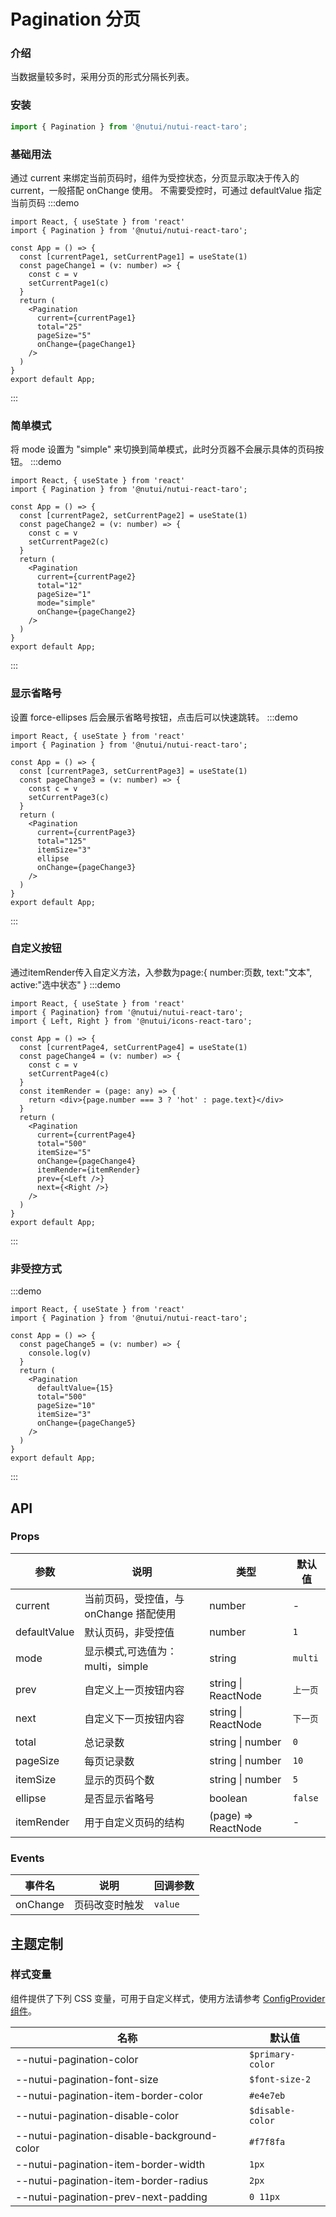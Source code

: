#  Pagination 分页

### 介绍
    
当数据量较多时，采用分页的形式分隔长列表。
    
### 安装
``` javascript
import { Pagination } from '@nutui/nutui-react-taro';
```    

### 基础用法
通过 current 来绑定当前页码时，组件为受控状态，分页显示取决于传入的 current，一般搭配 onChange 使用。
不需要受控时，可通过 defaultValue 指定当前页码
:::demo
``` tsx
import React, { useState } from 'react'
import { Pagination } from '@nutui/nutui-react-taro';

const App = () => {
  const [currentPage1, setCurrentPage1] = useState(1)
  const pageChange1 = (v: number) => {
    const c = v
    setCurrentPage1(c)
  }
  return (
    <Pagination
      current={currentPage1}
      total="25"
      pageSize="5"
      onChange={pageChange1}
    />
  )
}
export default App;
```
:::
### 简单模式
将 mode 设置为 "simple" 来切换到简单模式，此时分页器不会展示具体的页码按钮。
:::demo
``` tsx
import React, { useState } from 'react'
import { Pagination } from '@nutui/nutui-react-taro';

const App = () => {
  const [currentPage2, setCurrentPage2] = useState(1)
  const pageChange2 = (v: number) => {
    const c = v
    setCurrentPage2(c)
  }
  return (
    <Pagination
      current={currentPage2}
      total="12"
      pageSize="1"
      mode="simple" 
      onChange={pageChange2} 
    />
  )
}
export default App;
```
:::

### 显示省略号
设置 force-ellipses 后会展示省略号按钮，点击后可以快速跳转。
:::demo
``` tsx
import React, { useState } from 'react'
import { Pagination } from '@nutui/nutui-react-taro';

const App = () => {
  const [currentPage3, setCurrentPage3] = useState(1)
  const pageChange3 = (v: number) => {
    const c = v
    setCurrentPage3(c)
  }
  return (
    <Pagination
      current={currentPage3}
      total="125"
      itemSize="3"
      ellipse
      onChange={pageChange3}
    />
  )
}
export default App;
```
:::
### 自定义按钮
通过itemRender传入自定义方法，入参数为page:{ number:页数, text:"文本", active:"选中状态" } 
:::demo
``` tsx
import React, { useState } from 'react'
import { Pagination} from '@nutui/nutui-react-taro'; 
import { Left, Right } from '@nutui/icons-react-taro';

const App = () => {
  const [currentPage4, setCurrentPage4] = useState(1)
  const pageChange4 = (v: number) => {
    const c = v
    setCurrentPage4(c)
  }
  const itemRender = (page: any) => {
    return <div>{page.number === 3 ? 'hot' : page.text}</div>
  }
  return (
    <Pagination
      current={currentPage4}
      total="500"
      itemSize="5"
      onChange={pageChange4}
      itemRender={itemRender} 
      prev={<Left />}
      next={<Right />}
    />
  )
}
export default App;
```
:::

### 非受控方式
:::demo
``` tsx
import React, { useState } from 'react'
import { Pagination } from '@nutui/nutui-react-taro'; 

const App = () => {
  const pageChange5 = (v: number) => {
    console.log(v)
  }
  return (
    <Pagination
      defaultValue={15}
      total="500"
      pageSize="10"
      itemSize="3"
      onChange={pageChange5}
    />
  )
}
export default App;
```
:::
    
## API
    
### Props
    
| 参数           | 说明                             | 类型                      | 默认值            |
| -------------- | -------------------------------- | ------------------------- | ----------------- |
| current     | 当前页码，受控值，与 onChange 搭配使用                         | number                    | -                 |
| defaultValue   | 默认页码，非受控值                         | number                    | `1`                 |
| mode           | 显示模式,可选值为：multi，simple | string                    | `multi`             |
| prev       | 自定义上一页按钮内容             | string \| ReactNode | `上一页`            |
| next       | 自定义下一页按钮内容             | string \| ReactNode | `下一页`            |
| total     | 总记录数                         | string \| number          | `0`                 |
| pageSize   | 每页记录数                       | string \| number          | `10`                |
| itemSize   | 显示的页码个数                   | string \| number          | `5`                 |
| ellipse  | 是否显示省略号                   | boolean                   | `false`             |
| itemRender | 用于自定义页码的结构             | (page) => ReactNode | -                 |
    
### Events
    
| 事件名   | 说明           | 回调参数 |
| -------- | -------------- | -------- |
| onChange | 页码改变时触发 | `value`    |


## 主题定制

### 样式变量

组件提供了下列 CSS 变量，可用于自定义样式，使用方法请参考 [ConfigProvider 组件](#/zh-CN/component/configprovider)。

| 名称 | 默认值 |
| --- | --- |
| --nutui-pagination-color | `$primary-color` |
| --nutui-pagination-font-size | `$font-size-2` |
| --nutui-pagination-item-border-color | `#e4e7eb` |
| --nutui-pagination-disable-color | `$disable-color` |
| --nutui-pagination-disable-background-color | `#f7f8fa` |
| --nutui-pagination-item-border-width | `1px` |
| --nutui-pagination-item-border-radius | `2px` |
| --nutui-pagination-prev-next-padding | `0 11px` |
